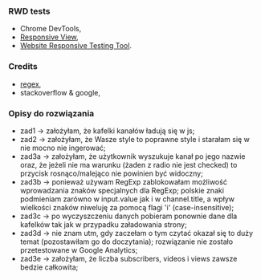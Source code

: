 ### RWD tests
* Chrome DevTools,
* [Responsive View](http://responsiv.eu/),
* [Website Responsive Testing Tool](http://responsivetesttool.com/).

### Credits
* [regex](https://regex101.com/),
* stackoverflow & google,

### Opisy do rozwiązania
* zad1 -> założyłam, że kafelki kanałów ładują się w js;
* zad2 -> założyłam, że Wasze style to poprawne style i starałam się w nie mocno nie ingerować;
* zad3a -> założyłam, że użytkownik wyszukuje kanał po jego nazwie oraz, że jeżeli nie ma warunku (żaden z radio nie jest checked) to przycisk rosnąco/malejąco nie powinien być widoczny;
* zad3b -> ponieważ używam RegExp zablokowałam możliwość wprowadzania znaków specjalnych dla RegExp; polskie znaki podmieniam zarówno w input.value jak i w channel.title, a wpływ wielkości znaków niweluję za pomocą flagi 'i' (case-insensitive);
* zad3c -> po wyczyszczeniu danych pobieram ponownie dane dla kafelków tak jak w przypadku załadowania strony; 
* zad3d -> nie znam utm, gdy zaczełam o tym czytać okazał się to duży temat (pozostawiłam go do doczytania); rozwiązanie nie zostało przetestowane w Google Analytics; 
* zad3e -> założyłam, że liczba subscribers, videos i views zawsze bedzie całkowita;

